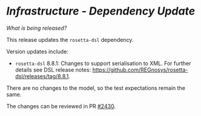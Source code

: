 # *Infrastructure - Dependency Update*

_What is being released?_

This release updates the `rosetta-dsl` dependency.

Version updates include:
- `rosetta-dsl` 8.8.1: Changes to support serialisation to XML. For further details see DSL release notes: https://github.com/REGnosys/rosetta-dsl/releases/tag/8.8.1.

There are no changes to the model, so the test expectations remain the same.

The changes can be reviewed in PR [#2430](https://github.com/finos/common-domain-model/pull/2430).
